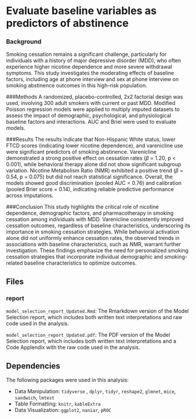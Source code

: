 # Evaluate baseline variables as predictors of abstinence

### Background
Smoking cessation remains a significant challenge, particularly for individuals with a history of major depressive disorder (MDD), who often experience higher nicotine dependence and more severe withdrawal symptoms. This study investigates the moderating effects of baseline factors, including age at phone interview and sex at phone interview on smoking abstinence outcomes in this high-risk population.

###Methods
A randomized, placebo-controlled, 2x2 factorial design was used, involving 300 adult smokers with current or past MDD. Modified Poisson regression models were applied to multiply imputed datasets to assess the impact of demographic, psychological, and physiological baseline factors and interactions. AUC and Briei were used to evaluate models.

###Results
The results indicate that Non-Hispanic White status, lower FTCD scores (indicating lower nicotine dependence), and varenicline use were significant predictors of smoking abstinence. Varenicline demonstrated a strong positive effect on cessation rates ($\beta$ = 1.20, p < 0.001), while behavioral therapy alone did not show significant subgroup variation. Nicotine Metabolism Ratio (NMR) exhibited a positive trend ($\beta$ = 0.54, p = 0.075) but did not reach statistical significance. Overall, the models showed good discrimination (pooled AUC = 0.76) and calibration (pooled Brier score = 0.14), indicating reliable predictive performance across imputations.

###Conclusion
This study highlights the critical role of nicotine dependence, demographic factors, and pharmacotherapy in smoking cessation among individuals with MDD. Varenicline consistently improved cessation outcomes, regardless of baseline characteristics, underscoring its importance in smoking cessation strategies. While behavioral activation alone did not uniformly enhance cessation rates, the observed trends in associations with baseline characteristics, such as NMR, warrant further investigation. These findings emphasize the need for personalized smoking cessation strategies that incorporate individual demographic and smoking-related baseline characteristics to optimize outcomes.



## Files
### report
`model_selection_report_Updated.Rmd`: The Rmarkdown version of the Model Selection report, which includes both written text interpretations and raw code used in the analysis. 

`model_selection_report_Updated.pdf`: The PDF version of the Model Selection report, which includes both written text interpretations and a Code Applendix with the raw code used in the analysis. 


## Dependencies

The following packages were used in this analysis: 

 - Data Manipulation: `tidyverse` , `dplyr`, `tidyr`, `reshape2`, `glmnet`, `mice`, `sandwich`, `lmtest`
 - Table Formatting: `knitr`, `kableExtra`
 - Data Visualization: `ggplot2`, `naniar`, `pROC`
